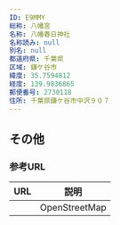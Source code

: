 ```yaml
---
ID: E9MMY
総称: 八幡宮
名称: 八幡春日神社
名称読み: null
別名: null
都道府県: 千葉県
区域: 鎌ケ谷市
緯度: 35.7594812
経度: 139.9836865
郵便番号: 2730118
住所: 千葉県鎌ケ谷市中沢９０７
---
```


## その他

### 参考URL

| URL | 説明          |
| --- | ------------- |
|     | OpenStreetMap |

